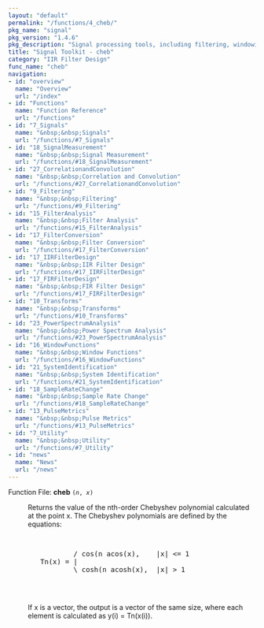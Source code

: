 ```yaml
---
layout: "default"
permalink: "/functions/4_cheb/"
pkg_name: "signal"
pkg_version: "1.4.6"
pkg_description: "Signal processing tools, including filtering, windowing and display functions."
title: "Signal Toolkit - cheb"
category: "IIR Filter Design"
func_name: "cheb"
navigation:
- id: "overview"
  name: "Overview"
  url: "/index"
- id: "Functions"
  name: "Function Reference"
  url: "/functions"
- id: "7_Signals"
  name: "&nbsp;&nbsp;Signals"
  url: "/functions/#7_Signals"
- id: "18_SignalMeasurement"
  name: "&nbsp;&nbsp;Signal Measurement"
  url: "/functions/#18_SignalMeasurement"
- id: "27_CorrelationandConvolution"
  name: "&nbsp;&nbsp;Correlation and Convolution"
  url: "/functions/#27_CorrelationandConvolution"
- id: "9_Filtering"
  name: "&nbsp;&nbsp;Filtering"
  url: "/functions/#9_Filtering"
- id: "15_FilterAnalysis"
  name: "&nbsp;&nbsp;Filter Analysis"
  url: "/functions/#15_FilterAnalysis"
- id: "17_FilterConversion"
  name: "&nbsp;&nbsp;Filter Conversion"
  url: "/functions/#17_FilterConversion"
- id: "17_IIRFilterDesign"
  name: "&nbsp;&nbsp;IIR Filter Design"
  url: "/functions/#17_IIRFilterDesign"
- id: "17_FIRFilterDesign"
  name: "&nbsp;&nbsp;FIR Filter Design"
  url: "/functions/#17_FIRFilterDesign"
- id: "10_Transforms"
  name: "&nbsp;&nbsp;Transforms"
  url: "/functions/#10_Transforms"
- id: "23_PowerSpectrumAnalysis"
  name: "&nbsp;&nbsp;Power Spectrum Analysis"
  url: "/functions/#23_PowerSpectrumAnalysis"
- id: "16_WindowFunctions"
  name: "&nbsp;&nbsp;Window Functions"
  url: "/functions/#16_WindowFunctions"
- id: "21_SystemIdentification"
  name: "&nbsp;&nbsp;System Identification"
  url: "/functions/#21_SystemIdentification"
- id: "18_SampleRateChange"
  name: "&nbsp;&nbsp;Sample Rate Change"
  url: "/functions/#18_SampleRateChange"
- id: "13_PulseMetrics"
  name: "&nbsp;&nbsp;Pulse Metrics"
  url: "/functions/#13_PulseMetrics"
- id: "7_Utility"
  name: "&nbsp;&nbsp;Utility"
  url: "/functions/#7_Utility"
- id: "news"
  name: "News"
  url: "/news"
---
```

<dl class="first-deftypefn">
<dt class="deftypefn" id="index-cheb"><span class="category-def">Function File: </span><span><strong class="def-name">cheb</strong> <code class="def-code-arguments">(<var class="var">n</var>, <var class="var">x</var>)</code><a class="copiable-link" href="#index-cheb"></a></span></dt>
<dd><p>Returns the value of the nth-order Chebyshev polynomial calculated at
 the point x. The Chebyshev polynomials are defined by the equations:
</p>
<div class="example">
<pre class="example-preformatted"> </pre><div class="group"><pre class="example-preformatted">           / cos(n acos(x),    |x| &lt;= 1
   Tn(x) = |
           \ cosh(n acosh(x),  |x| &gt; 1
 </pre></div><pre class="example-preformatted"> </pre></div>

<p>If x is a vector, the output is a vector of the same size, where each
 element is calculated as y(i) = Tn(x(i)).
 </p></dd></dl>